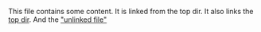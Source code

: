 This file contains some content.  It is linked from the top dir.
It also links the [top dir](../test.md).
And the ["unlinked file"](unlinked/unlinked.md)
